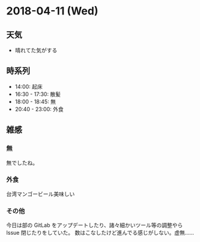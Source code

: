 # 2018-04-11 (Wed)

## 天気

- 晴れてた気がする

## 時系列

- 14:00: 起床
- 16:30 - 17:30: 散髪
- 18:00 - 18:45: 無
- 20:40 - 23:00: 外食

## 雑感

### 無

無でしたね。

### 外食

台湾マンゴービール美味しい

### その他

今日は部の GitLab をアップデートしたり、諸々細かいツール等の調整やら Issue 閉じたりをしていた。
数はこなしたけど進んでる感じがしない。虚無……

